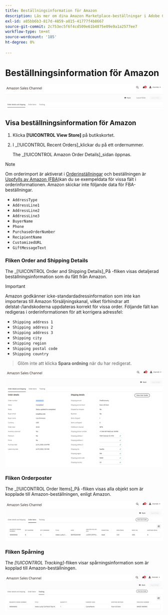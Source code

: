 ```yaml
---
title: Beställningsinformation för Amazon
description: Läs mer om dina Amazon Marketplace-beställningar i Adobe Commerce eller Magento Open Source Admin.
exl-id: a85bb6b3-817d-4859-a815-41777f4b8667
source-git-commit: 2c753ec5f6f4cd509e61b4875e09e9a1a2577ee7
workflow-type: tm+mt
source-wordcount: '185'
ht-degree: 0%

---
```


# Beställningsinformation för Amazon

![Beställningsinformation för Amazon](assets/amazon-order-details-header.png)

## Visa beställningsinformation för Amazon

1. Klicka **[!UICONTROL View Store]** på butikskortet.

1. I _[!UICONTROL Recent Orders]_klickar du på ett ordernummer.

   The _[!UICONTROL Amazon Order Details]_sidan öppnas.

>[!NOTE]
>
>Om orderimport är aktiverat i [Orderinställningar](./order-settings.md) och beställningen är [Uppfylls av Amazon (FBA)](./fulfilled-by.md)kan du se exempeldata för vissa fält i orderinformationen. Amazon skickar inte följande data för FBA-beställningar.
>
> - `AddressType`
> - `AddressLine1`
> - `AddressLine2`
> - `AddressLine3`
> - `BuyerName`
> - `Phone`
> - `PurchaseOrderNumber`
> - `RecipientName`
> - `CustomizedURL`
> - `GiftMessageText`


### Fliken Order and Shipping Details

The _[!UICONTROL Order and Shipping Details]_På -fliken visas detaljerad beställningsinformation som du fått från Amazon.

>[!IMPORTANT]
>
>Amazon godkänner icke-standardadressinformation som inte kan importeras till Amazon försäljningskanal, vilket förhindrar att delstat-/landskoderna uppdateras korrekt för vissa order. Följande fält kan redigeras i orderinformationen för att korrigera adressfel:
>
>- `Shipping address 1`
>- `Shipping address 2`
>- `Shipping address 3`
>- `Shipping city`
>- `Shipping region`
>- `Shipping postal code`
>- `Shipping country`

>
>Glöm inte att klicka **Spara ordning** när du har redigerat.

![Beställnings- och leveransinformation](assets/amazon-order-details.png)

### Fliken Orderposter

The _[!UICONTROL Order Items]_På -fliken visas alla objekt som är kopplade till Amazon-beställningen, enligt Amazon.

![Orderartikelinformation](assets/amazon-order-item-details.png)

### Fliken Spårning

The _[!UICONTROL Tracking]_-fliken visar spårningsinformation som är kopplad till Amazon-beställningen.

![Spårningsinformation](assets/amazon-order-tracking-details.png)
